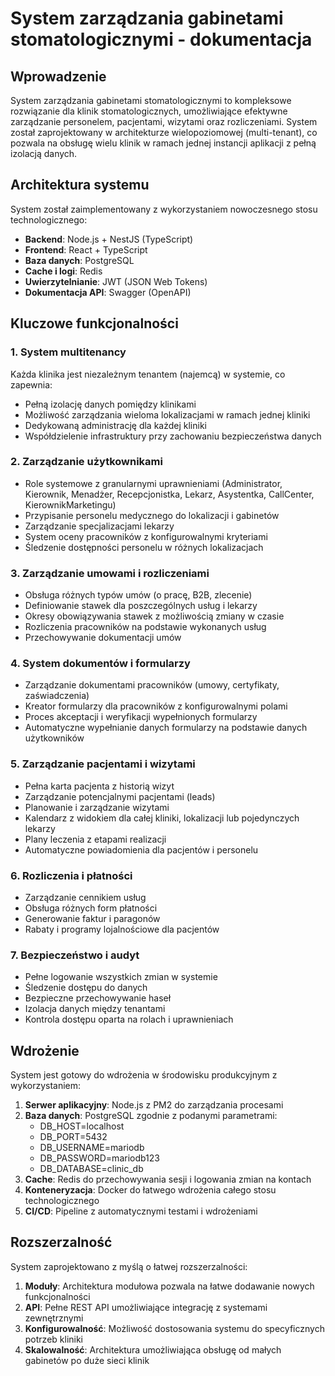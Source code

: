 # System zarządzania gabinetami stomatologicznymi - dokumentacja

## Wprowadzenie

System zarządzania gabinetami stomatologicznymi to kompleksowe rozwiązanie dla klinik stomatologicznych, umożliwiające efektywne zarządzanie personelem, pacjentami, wizytami oraz rozliczeniami. System został zaprojektowany w architekturze wielopoziomowej (multi-tenant), co pozwala na obsługę wielu klinik w ramach jednej instancji aplikacji z pełną izolacją danych.

## Architektura systemu

System został zaimplementowany z wykorzystaniem nowoczesnego stosu technologicznego:

- **Backend**: Node.js + NestJS (TypeScript)
- **Frontend**: React + TypeScript
- **Baza danych**: PostgreSQL
- **Cache i logi**: Redis
- **Uwierzytelnianie**: JWT (JSON Web Tokens)
- **Dokumentacja API**: Swagger (OpenAPI)

## Kluczowe funkcjonalności

### 1. System multitenancy

Każda klinika jest niezależnym tenantem (najemcą) w systemie, co zapewnia:
- Pełną izolację danych pomiędzy klinikami
- Możliwość zarządzania wieloma lokalizacjami w ramach jednej kliniki
- Dedykowaną administrację dla każdej kliniki
- Współdzielenie infrastruktury przy zachowaniu bezpieczeństwa danych

### 2. Zarządzanie użytkownikami

- Role systemowe z granularnymi uprawnieniami (Administrator, Kierownik, Menadżer, Recepcjonistka, Lekarz, Asystentka, CallCenter, KierownikMarketingu)
- Przypisanie personelu medycznego do lokalizacji i gabinetów
- Zarządzanie specjalizacjami lekarzy
- System oceny pracowników z konfigurowalnymi kryteriami
- Śledzenie dostępności personelu w różnych lokalizacjach

### 3. Zarządzanie umowami i rozliczeniami

- Obsługa różnych typów umów (o pracę, B2B, zlecenie)
- Definiowanie stawek dla poszczególnych usług i lekarzy
- Okresy obowiązywania stawek z możliwością zmiany w czasie
- Rozliczenia pracowników na podstawie wykonanych usług
- Przechowywanie dokumentacji umów

### 4. System dokumentów i formularzy

- Zarządzanie dokumentami pracowników (umowy, certyfikaty, zaświadczenia)
- Kreator formularzy dla pracowników z konfigurowalnymi polami
- Proces akceptacji i weryfikacji wypełnionych formularzy
- Automatyczne wypełnianie danych formularzy na podstawie danych użytkowników

### 5. Zarządzanie pacjentami i wizytami

- Pełna karta pacjenta z historią wizyt
- Zarządzanie potencjalnymi pacjentami (leads)
- Planowanie i zarządzanie wizytami
- Kalendarz z widokiem dla całej kliniki, lokalizacji lub pojedynczych lekarzy
- Plany leczenia z etapami realizacji
- Automatyczne powiadomienia dla pacjentów i personelu

### 6. Rozliczenia i płatności

- Zarządzanie cennikiem usług
- Obsługa różnych form płatności
- Generowanie faktur i paragonów
- Rabaty i programy lojalnościowe dla pacjentów

### 7. Bezpieczeństwo i audyt

- Pełne logowanie wszystkich zmian w systemie
- Śledzenie dostępu do danych
- Bezpieczne przechowywanie haseł
- Izolacja danych między tenantami
- Kontrola dostępu oparta na rolach i uprawnieniach

## Wdrożenie

System jest gotowy do wdrożenia w środowisku produkcyjnym z wykorzystaniem:

1. **Serwer aplikacyjny**: Node.js z PM2 do zarządzania procesami
2. **Baza danych**: PostgreSQL zgodnie z podanymi parametrami:
   - DB_HOST=localhost
   - DB_PORT=5432
   - DB_USERNAME=mariodb
   - DB_PASSWORD=mariodb123
   - DB_DATABASE=clinic_db
3. **Cache**: Redis do przechowywania sesji i logowania zmian na kontach
4. **Konteneryzacja**: Docker do łatwego wdrożenia całego stosu technologicznego
5. **CI/CD**: Pipeline z automatycznymi testami i wdrożeniami

## Rozszerzalność

System zaprojektowano z myślą o łatwej rozszerzalności:

1. **Moduły**: Architektura modułowa pozwala na łatwe dodawanie nowych funkcjonalności
2. **API**: Pełne REST API umożliwiające integrację z systemami zewnętrznymi
3. **Konfigurowalność**: Możliwość dostosowania systemu do specyficznych potrzeb kliniki
4. **Skalowalność**: Architektura umożliwiająca obsługę od małych gabinetów po duże sieci klinik
